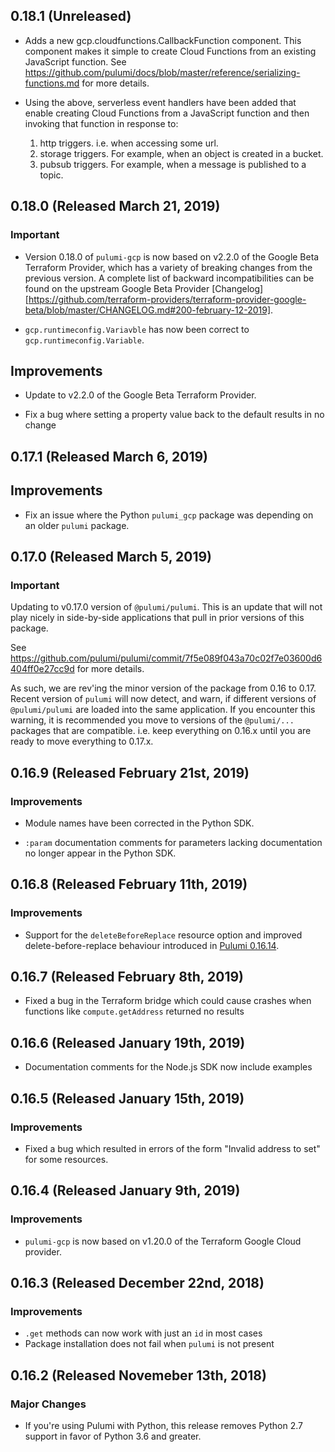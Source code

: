 ## 0.18.1 (Unreleased)

- Adds a new gcp.cloudfunctions.CallbackFunction component.  This component makes it simple to
  create Cloud Functions from an existing JavaScript function.  See
  https://github.com/pulumi/docs/blob/master/reference/serializing-functions.md for more details.

- Using the above, serverless event handlers have been added that enable creating Cloud Functions
  from a JavaScript function and then invoking that function in response to:
    1. http triggers.  i.e. when accessing some url.
    2. storage triggers.  For example, when an object is created in a bucket.
    3. pubsub triggers.  For example, when a message is published to a topic.

## 0.18.0 (Released March 21, 2019)

### Important

- Version 0.18.0 of `pulumi-gcp` is now based on v2.2.0 of the Google Beta Terraform Provider, which has a variety of breaking changes from the previous version. A complete list of backward incompatibilities can be found on the
  upstream Google Beta Provider [Changelog][https://github.com/terraform-providers/terraform-provider-google-beta/blob/master/CHANGELOG.md#200-february-12-2019].

- `gcp.runtimeconfig.Variavble` has now been correct to `gcp.runtimeconfig.Variable`.

## Improvements

- Update to v2.2.0 of the Google Beta Terraform Provider.

- Fix a bug where setting a property value back to the default results in no change

## 0.17.1 (Released March 6, 2019)

## Improvements

- Fix an issue where the Python `pulumi_gcp` package was depending on an older `pulumi` package.

## 0.17.0 (Released March 5, 2019)

### Important

Updating to v0.17.0 version of `@pulumi/pulumi`.  This is an update that will not play nicely
in side-by-side applications that pull in prior versions of this package.

See https://github.com/pulumi/pulumi/commit/7f5e089f043a70c02f7e03600d6404ff0e27cc9d for more details.

As such, we are rev'ing the minor version of the package from 0.16 to 0.17.  Recent version of `pulumi` will now detect, and warn, if different versions of `@pulumi/pulumi` are loaded into the same application.  If you encounter this warning, it is recommended you move to versions of the `@pulumi/...` packages that are compatible.  i.e. keep everything on 0.16.x until you are ready to move everything to 0.17.x.

## 0.16.9 (Released February 21st, 2019)

### Improvements

- Module names have been corrected in the Python SDK.

- `:param` documentation comments for parameters lacking documentation no longer appear in the Python SDK.

## 0.16.8 (Released February 11th, 2019)

### Improvements

- Support for the `deleteBeforeReplace` resource option and improved
  delete-before-replace behaviour introduced in [Pulumi
  0.16.14](https://github.com/pulumi/pulumi/blob/master/CHANGELOG.md#01614-released-january-31st-2019).

## 0.16.7 (Released February 8th, 2019)

- Fixed a bug in the Terraform bridge which could cause crashes when functions like `compute.getAddress` returned no
  results

## 0.16.6 (Released January 19th, 2019)

- Documentation comments for the Node.js SDK now include examples

## 0.16.5 (Released January 15th, 2019)

### Improvements

- Fixed a bug which resulted in errors of the form "Invalid address to set" for some resources.

## 0.16.4 (Released January 9th, 2019)

### Improvements

- `pulumi-gcp` is now based on v1.20.0 of the Terraform Google Cloud provider.

## 0.16.3 (Released December 22nd, 2018)

### Improvements

- `.get` methods can now work with just an `id` in most cases
- Package installation does not fail when `pulumi` is not present

## 0.16.2 (Released Novemeber 13th, 2018)

### Major Changes

- If you're using Pulumi with Python, this release removes Python 2.7 support in favor of Python 3.6 and greater.
